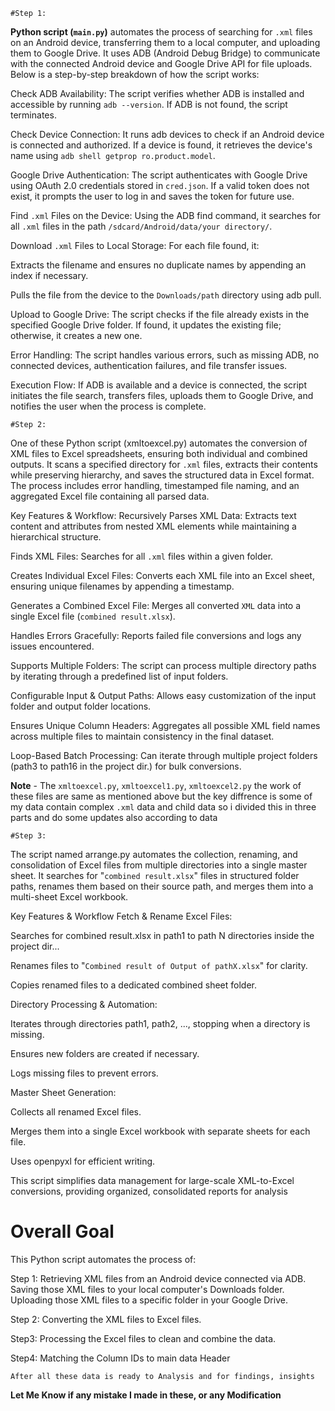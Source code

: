`#Step 1:`

**Python script (`main.py`)** automates the process of searching for `.xml` files on an Android device, transferring them to a local computer, and uploading them to Google Drive. It uses ADB (Android Debug Bridge) to communicate with the connected Android device and Google Drive API for file uploads. Below is a step-by-step breakdown of how the script works:

Check ADB Availability: The script verifies whether ADB is installed and accessible by running `adb --version`. If ADB is not found, the script terminates.

Check Device Connection: It runs adb devices to check if an Android device is connected and authorized. If a device is found, it retrieves the device's name using `adb shell getprop ro.product.model`.

Google Drive Authentication: The script authenticates with Google Drive using OAuth 2.0 credentials stored in `cred.json`. If a valid token does not exist, it prompts the user to log in and saves the token for future use.

Find `.xml` Files on the Device: Using the ADB find command, it searches for all `.xml` files in the path `/sdcard/Android/data/your directory/`.

Download `.xml` Files to Local Storage: For each file found, it:

Extracts the filename and ensures no duplicate names by appending an index if necessary.

Pulls the file from the device to the `Downloads/path` directory using adb pull.

Upload to Google Drive: The script checks if the file already exists in the specified Google Drive folder. If found, it updates the existing file; otherwise, it creates a new one.

Error Handling: The script handles various errors, such as missing ADB, no connected devices, authentication failures, and file transfer issues.

Execution Flow: If ADB is available and a device is connected, the script initiates the file search, transfers files, uploads them to Google Drive, and notifies the user when the process is complete.



`#Step 2:`

One of these Python script (xmltoexcel.py) automates the conversion of XML files to Excel spreadsheets, ensuring both individual and combined outputs. It scans a specified directory for `.xml` files, extracts their contents while preserving hierarchy, and saves the structured data in Excel format. The process includes error handling, timestamped file naming, and an aggregated Excel file containing all parsed data.

Key Features & Workflow:
Recursively Parses XML Data: Extracts text content and attributes from nested XML elements while maintaining a hierarchical structure.

Finds XML Files: Searches for all `.xml` files within a given folder.

Creates Individual Excel Files: Converts each XML file into an Excel sheet, ensuring unique filenames by appending a timestamp.

Generates a Combined Excel File: Merges all converted `XML` data into a single Excel file (`combined result.xlsx`).

Handles Errors Gracefully: Reports failed file conversions and logs any issues encountered.

Supports Multiple Folders: The script can process multiple directory paths by iterating through a predefined list of input folders.

Configurable Input & Output Paths: Allows easy customization of the input folder and output folder locations.

Ensures Unique Column Headers: Aggregates all possible XML field names across multiple files to maintain consistency in the final dataset.

Loop-Based Batch Processing: Can iterate through multiple project folders (path3 to path16 in the project dir.) for bulk conversions.


**Note** - The `xmltoexcel.py`, `xmltoexcel1.py`, `xmltoexcel2.py` the work of these files are same as mentioned above but the key diffrence is some of my data contain complex `.xml` data and child data so i divided this in three parts and do some updates also according to data






`#Step 3:`

The script named arrange.py automates the collection, renaming, and consolidation of Excel files from multiple directories into a single master sheet. It searches for "`combined result.xlsx`" files in structured folder paths, renames them based on their source path, and merges them into a multi-sheet Excel workbook.

Key Features & Workflow
Fetch & Rename Excel Files:

Searches for combined result.xlsx in path1 to path N directories inside the project dir...

Renames files to "`Combined result of Output of pathX.xlsx`" for clarity.

Copies renamed files to a dedicated combined sheet folder.

Directory Processing & Automation:

Iterates through directories path1, path2, ..., stopping when a directory is missing.

Ensures new folders are created if necessary.

Logs missing files to prevent errors.

Master Sheet Generation:

Collects all renamed Excel files.

Merges them into a single Excel workbook with separate sheets for each file.

Uses openpyxl for efficient writing.

This script simplifies data management for large-scale XML-to-Excel conversions, providing organized, consolidated reports for analysis





# Overall Goal

This Python script automates the process of:

Step 1:
Retrieving XML files from an Android device connected via ADB.
Saving those XML files to your local computer's Downloads folder.
Uploading those XML files to a specific folder in your Google Drive.

Step 2:
Converting the XML files to Excel files.

Step3:
Processing the Excel files to clean and combine the data.

Step4: 
Matching the Column IDs to main data Header<br>

`After all these data is ready to Analysis and for findings, insights`





**Let Me Know if any mistake I made in these, or any Modification**
